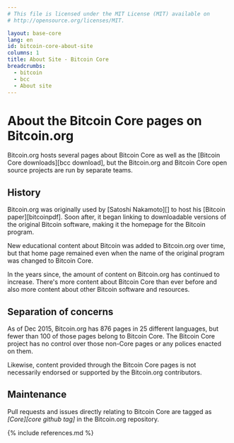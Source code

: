 ```yaml
---
# This file is licensed under the MIT License (MIT) available on
# http://opensource.org/licenses/MIT.

layout: base-core
lang: en
id: bitcoin-core-about-site
columns: 1
title: About Site - Bitcoin Core
breadcrumbs:
  - bitcoin
  - bcc
  - About site
---
```


<div class="hero">
<div class="container hero-container" markdown="block">

# About the Bitcoin Core pages on Bitcoin.org

</div>
</div>

<div class="bitcore-content">
<div class="container" markdown="block">

Bitcoin.org hosts several pages about Bitcoin Core as well as the
[Bitcoin Core downloads][bcc download], but the Bitcoin.org and Bitcoin
Core open source projects are run by separate teams.

## History

Bitcoin.org was originally used by [Satoshi Nakamoto][] to host his
[Bitcoin paper][bitcoinpdf]. Soon after, it began linking to
downloadable versions of the original Bitcoin software, making it the
homepage for the Bitcoin program.

New educational content about Bitcoin was added to Bitcoin.org over
time, but that home page remained even when the name of the original
program was changed to Bitcoin Core.

In the years since, the amount of content on Bitcoin.org has continued
to increase.  There's more content about Bitcoin Core than ever before
and also more content about other Bitcoin software and resources.

## Separation of concerns

As of Dec 2015, Bitcoin.org has 876 pages in 25 different languages,
but fewer than 100 of those pages belong to Bitcoin Core. The Bitcoin
Core project has no control over those non-Core pages or any polices
enacted on them.

Likewise, content provided through the Bitcoin Core pages is not
necessarily endorsed or supported by the Bitcoin.org contributors.

## Maintenance

Pull requests and issues directly relating to Bitcoin Core are tagged as
*[Core][core github tag]* in the Bitcoin.org repository.

{% include references.md %}

</div>
</div>
